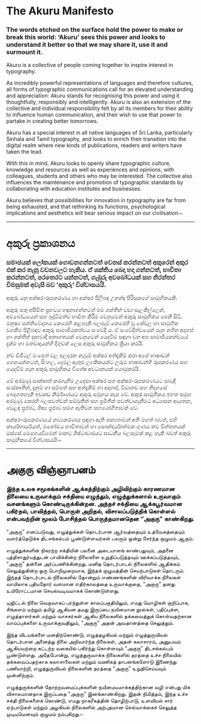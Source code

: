 # The Akuru Manifesto

### The words etched on the surface hold the power to make or break this world: ‘Akuru’ sees this power and looks to understand it better so that we may share it, use it and surmount it.

Akuru is a collective of people coming together to inspire interest in typography.

As incredibly powerful representations of languages and therefore cultures, all forms of typographic communications call for an elevated understanding and appreciation: Akuru stands for recognising this power and using it thoughtfully, responsibly and intelligently. Akuru is also an extension of the collective and individual responsibility felt by all its members for their ability to influence human communication, and their wish to use that power to partake in creating better tomorrows.

Akuru has a special interest in all native languages of Sri Lanka, particularly Sinhala and Tamil typography, and looks to enrich their transition into the digital realm where new kinds of publications, readers and writers have taken the lead.

With this in mind, Akuru looks to openly share typographic culture, knowledge and resources as well as experiences and opinions, with colleagues, students and others who may be interested. The collective also influences the maintenance and promotion of typographic standards by collaborating with education institutes and businesses.

Akuru believes that possibilities for innovation in typography are far from being exhausted, and that rethinking its functions, psychological implications and aesthetics will bear serious impact on our civilisation෴

* * *

# අකුරු ප්‍රකාශනය

### සමාජයක් ලෝකයක් ගොඩනගන්නටත් වෙනස් කරන්නටත් අකුරෙන් අකුර එක් කර තැනූ  වචනවලට හැකිය. ඒ ශක්තිය බෙදා හදා ගන්නටත්, භාවිතා කරන්නටත්,  පරතෙරට යන්නටත්, ගැඹුරු අවබෝධයක් සහ නිරන්තර විමසුමක්  අවැසි බව 'අකුරු' විශ්වාසයයි.

අකුරු  යනු අක්ෂර-රූපකරණය හා අක්ෂර පිලිබඳ උනන්දු පිරිසකගේ සාමූහිකයකි.

අකුරු සතු අසීමිත ප්‍රභවය හඳුනාගන්නටත් එම ශක්තීන් වඩා සැලකිල්ලෙන්, අවබෝධයෙන් සහ බුද්ධිමත්ව භාවිත කිරිම වෙනුවෙන් අකුරු සාමූහිකය පෙනී සිටී.  මනුෂ්‍ය සන්නිවේදනය කෙරෙහි කළහැකි බලපෑම් කෙරෙහි  වූ කේවල හා සාමූහික වගකීම පිළිබඳව අකුරු සාමාජියකත්වය සංවේදී ය. ඒ සංවේදීත්වයෙන් පැන නගින  අදහස් හා ශක්තීන් සුභවාදී අනාගතයක් වෙනුවෙන් යෙදවීම සඳහා වන අප සාමාජියකත්වයේ දැක්ම හා මතවාදයන්හි දිගුවක් ලෙස අකුරු සාමූහිකය ක්‍රියා කරයි.

නව ඩිජිටල් මංපෙත් වල පලදරන නැවුම් අක්ෂර  අත්දැකීම් කරා අපේ භාෂාවන් ගෙනයන්නටත්, සිංහල, දෙමල ඇතුළු ලාංකිකයන්ට උරුම භාෂාවන්හි  රූපකරණය සහ යෙදවීම් ගැන අකුරු සාමූහිකය විශේෂ අවධානයක් යොමුකරයි.

මේ අරමුණු සාක්ෂාත් කරගැනීම උදෙසා අක්ෂර සහ  අක්ෂර-රූපකරණයට  සබැඳි  සංස්කෘතීන්, දැනුම් හා සම්පත් සහ අත්දැකීම් හා අදහස්, විවෘතව සහ නිදහසේ බෙදගතහැකි ඉඩකඩ නිර්මාණයට අකුරු සමූහය කැප වේ. අකුරැ  සාමූහිකය ඉහත  සමූහ අරමුණු කෙරහි බලපවත්වන් සම්මුතීන් සහ ප්‍රමිතීන් පවත්වාගැනීමට අධ්‍යාපන ආයතන, වෙළඳ ප්‍රජාව, ශිෂ්‍ය ප්‍රජාව සමග ඇතිවන සහයෝගීතාවක් වේ.

අක්ෂර-රූපකරණයේ නව්‍යකරණය සඳහා ඇති ශක්‍යතාවන් අති මහත් බවත්, එහි කාර්යභාර්යයත්, මනෝමය භාවිතාවන් හා සෞන්දර්යාත්මක ගුණය නව චින්තනයක් ඔස්සේ මෙහෙයවීමෙන් මානව ශිෂ්ටාචාරයට සාධනීය බලපෑමක් කළ හැකි බවත් අකුරු සාමූහිකයේ විශ්වාසයයි෴

* * *

# அகுரு விஞ்ஞாபனம்

### இந்த உலக சமூகங்களின் ஆக்கத்திற்கும் அழிவிற்கும் காரணமான நிலையை உருவாக்கும் சக்தியை எழுத்தும், எழுத்துக்களால் உருவாகும் வசனங்களும் கொண்டிருக்கின்றன. அந்தச் சக்தியை ஆக்கபூர்வமான பகிர்தல், பாவித்தல், பொருள் அறிதல், விசாலப்படுத்திக் கொள்ளல் என்பவற்றின் மூலம் போசித்தல் பொருத்தமானதென “அகுரு” காண்கிறது.

“அகுரு” எனப்படுவது, எழுத்துக்கள் தொடர்பான ஆர்வத்தையும் உத்வேகத்தையும் வளர்த்தெடுக்க திடசங்கல்பம் பூண்டுள்ளவர்கள் பலரும் ஒன்று சேர்ந்த குழுமம் ஆகும்.

எழுத்துக்களின் நிகரற்ற சக்தியின் பலனை அடையாளங் காண்பதுவும், அதனை புத்திசாதுர்யத்துடன் பாவிக்கின்ற நிலைகளை உறுதிப்படுத்தவும் ஊக்கப்படுத்தவும், “அகுரு” தன்னை அர்ப்பணிக்கின்றது. மனித தொடர்பாடல் நிலைகளில் ஆதிக்கம் செலுத்துகின்ற ஒரு பொறிமுறையாக, இந்தக் குழுமத்தின் செயற்பாடுகள் தொடரும். இந்தத் தொடர்பாடல் நிலைகளில் தோன்றும் எண்ணங்களின் விரிவாக்க நிலைகள் வாயிலாக புதியதோர் வளமான எதிர்காலத்தை உருவாக்குதை, “அகுரு” தனது உயிரோட்டமான செயல்வடிவமாகக் கொண்டுள்ளது.

டிஜிட்டல் நிலை வெகுவாகப் பரந்துள்ள காலப்பகுதியிலும், எமது மொழிகள் குறிப்பாக, சிங்களம் மற்றும் தமிழ் ஆகியன தமது இருப்பை நவீனமான நூல்கள், பதிப்புக்ள, எழுத்தாளர்கள் மற்றும் வாசகர்கள் ஆகிய நிலைகளில் தக்கவைத்துக் கொள்வதற்கான வாய்ப்புக்களை உருவாக்குவதிலும், “அகுரு” அதன் அவதானத்தை செலுத்தும்.

இந்த விடயங்களை மனதிற்கொண்டு, எழுத்தழகியல் மற்றும் எழுத்துருவியல் தொடர்பான அனைத்து நிலை அறிவார்ந்த நிலைகள், அதன் கலாசாரம், அனுபவம் ஆகியவற்றை கட்டற்ற வகையில் பகிர்ந்து கொள்ளவும் “அகுரு” திடசங்கல்பம் பூண்டுள்ளது. அதேபோன்று, எழுத்துருவாக்க நிலைகளில் தரத்தை உச்ச நிலையில் தக்கவைப்பதற்காக கலாசாலைகள் மற்றும் வணிகத் தாபனங்களோடு இணைந்து பணியாற்றி, எழுத்துருவியல் நிலைகளின் தரத்தை “அகுரு” உறுதிசெய்யவும் முன்னிற்கும்.

எழுத்துருக்களின் தோற்றவமைப்புக்களின் நவீனமயமாக்கத்திற்கான வழி என்பது மிக விசாலமானதாக இருப்பதை “அகுரு” இனங்காண்கிறது. இதன் நிமித்தம், இந்த உச்ச சக்தி நிலைகளைக் கொண்டு, எமது நாகரீகத்தின் தொழிற்பாடு, உளவியல் சார் ஏற்பாடுகள் மற்றும் அழகியல் நிலைகளில் அற்புதமான செல்வாக்கைச் செலுத்த முடியுமெனவும் குழுமம் நம்புகிறது෴

